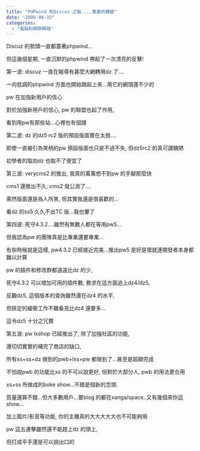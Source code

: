 ```yaml
---
title: "PHPwind 和Discuz 之戰....重要的轉變"
date: "2006-08-15"
categories: 
  - "電腦和網際網路"
---
```


Discuz 的勢頭一直都蓋著phpwind...

但這幾個星期, 一直沉默的phpwind 帶起了一次漂亮的反擊!

第一波: discuz 一直在報導有甚麼大網轉用dz 了....

一向低調的phpwind 方面也開始跟起上來...用它的網頭還不少的

pw 在加強新用戶的信心

對於加強新用戶的信心, pw 的聯盟也起了作用,

看到用pw有那些站...心裡也有個譜

第二波: dz 的dz5 rc2 版的預設版面實在太弱....

即使一直被引為笑柄的pw 預設版面也只是不過不失, 但dz5rc2 的真可謂醜陋

初學者的取向dz 也取不了便宜了

第三波: verycms2 的推出, 我真的萬萬想不到pw 的手腳那麼快

cms1 還推出不久, cms2 就公測了....

需然版面還是為人所笑, 但其實我還是很喜歡的...

看dz 的ss5 久久不出TC 版...我也暈了

第四波: 死守4.3.2....雖然有無數人都在等用pw5...

但我認為pw 的團隊真是比專業還要專業...

有些時候就是這樣, pw4.3.2 已經接近完美...推出pw5 是好是壞就連開發者本身都難以計算

pw 的插件和修改群都遠遠比dz 的少,

死守4.3.2 可以增加可用的插件數, 務求在這方面追上dz4/dz5,

反觀dz5, 這個版本的查詢雖然還在dz4 的水平,

但排定的緩衝工作不難看見比dz4 還要多...

這令dz5 十分之冗贅

第五波: pw lxshop 已經推出了, 除了加強社區的功能,

還切切實實的補完了商店的缺口,

所有xs+ss+dz 做到的pwb+lxs+pw 都做到了...甚至是超額完成

不怕說pwb 的功能比xs 的不可以說更好, 但對於大部分人, pwb 的用法更合用

xs+ss 所做成的boke show...不錯是個新的念頭.

質量還算不錯...但大多數用戶...要blog 的都在xanga/space..又有幾個來你這show...

加上圖片/影音等功能, 你的主機真的大大大大大也不可能夠用

pw 這五連擊雖然還不能趕上dz 的頭上,

但打成平手還是可以說出口的
